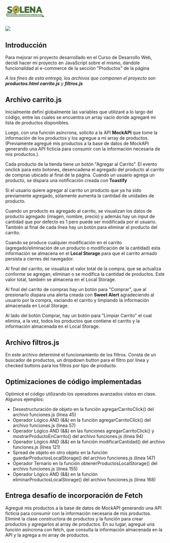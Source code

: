 # <img src="https://github.com/micanevoran/SOLENA/blob/master/img/logo.svg" alt="SOLENA - Soluciones Energéticas Ambientales" width=25%>
<img src="https://img.shields.io/badge/STATUS-EN%20DESAROLLO-green">


## Introducción

Para mejorar mi proyecto desarrollado en el Curso de Desarrollo Web, decidí hacer mi proyecto en JavaScript sobre el mismo, dándole funcionalidad al e-commerce de la sección "Productos" de la página

*A los fines de esta entrega, los archivos que componen el proyecto son **productos.html** **carrito.js** y **filtros.js***


## Archivo carrito.js

Inicialmente definí globalmente las variables que utilizaré a lo largo del código, entre las cuales se encuentra un array vacío donde agregaré mi lista de productos disponibles. 

Luego, con una función asíncrona, solicito a la API **MockAPI** que tome la información de los productos y los agregue a mi array de productos. 
(Previamente agregué mis productos a la base de datos de MockAPI generando una API ficticia para consumir con la información necesaria de mis productos.). 

Cada producto de la tienda tiene un botón "Agregar al Carrito". El evento onclick para esto botones, desencadena el agregado del producto al carrito de compras ubicado al final de la página. Cuando un usuario agrega un producto, se dispara una notificación creada con **Toastify**

Si el usuario quiere agregar al carrito un producto que ya ha sido previamente agregado, sólamente aumenta la cantidad de unidades de producto.

Cuando un producto es agregado al carrito, se visualizan los datos de producto agregado (imagen, nombre, precio) y además hay un input de cantidad que por defecto es 1 pero puede ser modificada por el usuario. También al final de cada línea hay un botón para eliminar el producto del carrito. 

Cuando se produce cualquier modificación en el carrito (agregado/eliminación de un producto o modificación de la cantidad) esta información se almacena en el **Local Storage** para que el carrito armado persista a cierres del navegador. 

Al final del carrito, se visualiza el valor total de la compra, que se actualiza conforme se agregan, eliminan o se modifica la cantidad de productos. Este valor total, también se almacena en el Local Storage.

Al final del carrito de compras hay un botón para "Comprar", que al presionarlo dispara una alerta creada con **Sweet Alert** agradeciendo al usuario por la compra, vaciando el carrito y limpiando la información almacenada en Local Storage. 

Al lado del botón Comprar, hay un botón para "Limpiar Carrito" el cual elimina, a la vez, todos los productos que contiene el carrito y la información almacenada en el Local Storage.


## Archivo filtros.js

En este archivo determiné el funcionamiento de los filtros. 
Consta de un buscador de productos, un dropdown button para el filtro por línea y checked buttons para los filtros por tipo de producto. 

## Optimizaciones de código implementadas

Optimicé el código utilizando los operadores avanzados vistos en clase. Algunos ejemplos:
- Desestructuración de objeto en la función agregarCarritoClick() del archivo funciones.js (línea 45)
- Operador Lógico AND (&&) en la función agregarCarritoClick() del archivo funciones.js (línea 57)
- Operador Lógico AND (&&) en las funciones agregarCarritoClick() y mostrarProductoEnCarrito() del archivo funciones.js (línea 94)
- Operador Lógico AND (&&) en la función modificarCantidad() del archivo funciones.js (línea 121)
- Spread de objeto en otro objeto en la función guardarProductosLocalStorage() del archivo funciones.js (línea 147)
- Operador Ternario en la función obtenerProductosLocalStorage() del archivo funciones.js (línea 155)
- Operador Lógico AND (&&) en la función eliminarProductosLocalStorage() del archivo funciones.js (línea 168)


## Entrega desafío de incorporación de Fetch

Agregué mis productos a la base de datos de MockAPI generando una API ficticia para consumir con la información necesaria de mis productos. Eliminé la clase constructora de productos y la función para crear productos y agregarlos al array de productos. En su lugar, agregué una función asíncrona con fetch, que consulta la información almacenada en la API y la agrega a mi array de productos.
